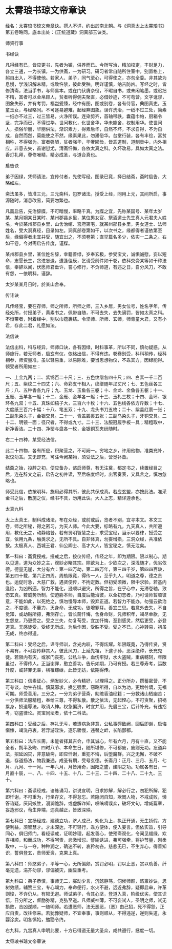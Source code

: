 # 太霄琅书琼文帝章诀

经名：太霄琅书琼文帝章诀。撰人不详，约出於南北朝。与《洞真太上太霄琅书》第五卷略同。底本出处：《正统道藏》洞真部玉诀类。

师资行事

书经诀

凡得经有已，皆应更书，先者为镇，供养而已。今所写治，精加校定，丰财足力，各立三通，一为长镇，一为供斋，一为研习。研习者常自随所住室中，别置格上，躬自出入，不得使他。若家人、弟子，同气至心，可得使之，亦勿全委。非其故为息慢，学浅识解未精，或致忤禁，彼此受殃。明详谨慎，纳吉防凶。写经之时，皆修清斋，法当手书，与师易本。或在门伏膺杂役，不暇自书，或未闲笔墨，或迟拙不精，富者可以金帛顾人，贫者听得佣夫聚直，必借妙迹，不可苟营。文字讹谬，图象失形，并有考罚，福岂爰臻，经中有图，图或别卷，各有侍官，典图真吏，玉童玉女，与经略同。不可逐易避难，起经弃图象。误许洗治，一纸不过三处，简素一纸亦不过三，过三皆易，火净所误。连染剪齐，首轴带祑，囊蕴巾帕，厨箱令坚，完净而已，不得过华。世问教化，化世舍华，华未能舍，权制用华。使世间人，损俗华丽，华丽供法，渐识素方，得素后华，自然不坏，不求自得，不为自成，自然而然，莫能使之不然，缘素果此，勿滞俗华。台堂行装，各有丰俭，富贫相称，不得强为。富者强陋，贫者强华，华奢陋俭，皆乖道制，道制贵中，内外相应。非意去失，首谢愆尤，清斋忏悔，各依太真之科。久坏改易，具如太真之法。香灯礼拜，尊修唯精，精必成圣，与道合真也。

启告诀

弟子因绿，凭师请法，宜传付者，先使写经，图录已竟，择日结斋，斋时启告，大略如左。

斋法虽多，皆准三元，三元斋科，包罗诸法。授受上经，同用上元，其间所启，事源随时，消息改易，简要勿繁也。

凡斋启告，先治辞牒，不可暗慢，率略千真。为牒之宜，先称某国号、某年太岁某、某月朔某日某时、某州郡县乡里，某位男女官、祭酒道士先生真人元君夫人姓名，今於某州郡县乡里，山舍治绾、宫府第宅，就某州郡县乡里，男女道士、法师姓名，受大洞真经，目录如左。洞真部卷第如干，以次书之，缘都得者谨依第至后，缘偏得者未宜并受，随宜出之，不须卷第；直举篇名多少，依实一二条之。右如干卷，今对斋启告传度，谨牒。

某州郡县乡里，某位姓名辞，幸籍善绿，岁奉玄极，参受宝文，诚惧诚慰，妄以短命，志愿长生，贪进忘退，遭逢佳辰，乞请受前件如干卷，依科交赍某等如干种法信，奉辞以闻，伏愿师君垂许，誓心修行，不负师道，有违之日，自分风刀，不敢有怨，一依明科，谨辞。

太岁某某月日时，於某山舍奉。

传讳诀

凡传经宝，要在存师，师之所师，所师之师，三入乡居，男女位号，姓名字年，传经处所，付授弟子，黄素书之，佩带自随，不可去失，去失谪罚，皆如太真之科。不恒带者，附着经中，别以巾蕴裹结。令坚师、所师、玄师，师青童大君，又有小君，存此二君，礼愿如法。

法信诀

法信出科，科与经异，师师口诀，各有因绿，时科事革，所以不同，慎勿疑惑。从师施行，若无师者，启玄有仪，依格出信，不得有违。卷卷别受，科科稍传，经科相参，师资量准，虽以轻易重，以易除难，要当思想物仪，不乖其方，因绿能得。顿受者所用如左：

一、上金九两；二、紫锦百二十尺；三、五色纹缯各四十尺；四、白素一千二百尺；五、紫纹二十四丈；六、命彩支干相入，纹缯随年疋丈尺；七、五色丝各三斤；八、五种香各九斤；九、玉龙、玉鱼各三躯；十、金龙、金鱼各五躯；十一、玉雁、玉羊各一躯；十二、金雁、金羊各一躯；十三、玉札三枚；十四、金环、银环各九双；十五、真珠如梧子大，三百六十枚；十六、五色线各依方斤数；十七、大度纸三百六十幅：十八、笔五双；十九、龙头书刀五枚；二十、紫盖红裹一张；二副朱染头子，金银交具。二十一、青盖碧裹五张；三副乌染头子，牙铜交具。二十二、明镜一面；径尺者，不得或九寸。二十三、法服冠履手板一具；精粗取中，新净香洁。二十四、净罂与盘各一枚，金银铜瓦夹纷随时。

右二十四种，某受经法信。

此二十四物，各有所应，积聚营之，不可阙一。穷地之乡，许用他物，准类充补，拟议勿乖。又无即充，可注今阙某物，须受法之后，营觅补备。

结斋之始，投辞之初，便应备办，谘启师尊，有无注奠，都定书之，续置经目之后，连在辞文之前，启告之初并读，至后临度经时，出官奏表，又具言之，慎勿忽略也。

师受此信，依按明科，施用必得其所，彼此共保成真。若应玄盟，亦按此法。准采金书之后，散施之仪，经书不具，勿用此诀。大人上志，精详遵承也。

太真九科

太上太真王，制科成诸法，布在众经，或前或后，览者不别，宜寻本文。本文三卷，师之所秘，得之密习，为天人师。今此大要，标略有九，九天真人，共所遵用，教化无之，动静陷咎。若有贤明智慧之士，求受宝经，当示以要律，授受之宜，依用九条，触类求之，无所不具。自非体真，勿妄增损，三洞众经，共准依按。太极真人、西城王君、仙公卿士、高才大人，皆宝秘之，慎无泄矣。

第一科曰：斋竟授戒，授戒之后，按仪传经，传经之年，即为期限。限以制心，期以见道，道为众妙之主，观妙必睹其宗。除欲为上，少欲次之，深浅随才，优劣依德。德量无崖，大分有六：第一四万劫，第二四万年，第三四千岁，第四四百龄，第五四十载，第六正四周。周劫限竟，得传一人，至乎九人，明道之尊，德之贵也。运促时急，大慈广救，遇贤便传，不拘定数。但初受须微，限中求验。若基内逢险，为凶所逼，智力不能化，逊顺以避灾，所得之旨，在乎心中，无滞卷轴，致伤玄真。若威势所制，使迫胁本师，自度后能治彼，以全初志者，乃可请师暂顺彼意，不能如此，以死绝之，慎勿慢辱本师，毁弃正道。若智力不能办，勿强云欲治之，不度德，不量力，灭身命，无成功，徒增罪耳。善宜三思。若意外去失，不自觉知，或劫贼所掠，弗测存亡，皆长斋忏悔，舍身命财，凭师积年，竭尽单款，无生怨怠，乃更受之。受之三失，勿复苟受，宜加忏悔，至到感灵，然后更受，必登道真。无感徒受，受终无所成，为后作因，受胜不受。受之不已，心神转易，初虽无成，终亦得道。

第二科曰：受经之后，谛寻师训，含光内皎，不得炫耀。年限既竟，乃得传贤，贤不易有，不可妄传非其人，彼此风刀，上延先祖，下逮子孙，恶深绝种，长充鬼徒。若限内有灾，或家门丧死，公私斗争，血伤牢狱，水火盗贼，重病轗轲，年限虽过，不得传人。正当谢罪，懃立善功，告乐如期，乃可有授。若三尊寿考，运数升度，或非罪无辜，横罹缧绁，此皆无妨，依期得传。

第三科曰：信素证心，炳发妙义，必令精好，以理得之。正分所办，撰蓄密营，不可夸谈，勿生吝惜。慎莫邪求，换乞强索，窃略所得，自以为功，更增咎谪，无福可期。师受善用，三分之，一分为弟子营斋，助赡香油经籍；一分救诸山栖幽苦；一分供师法服精粗，奉给三尊，不得私散。散之依法，无起悭心，不可贪聚，招祸累身，损道辱法，取诮人神。权急偏济，时宜并用，先启三宝，后计补充，有违招考，窃盗律论。灵宝同坛者，依十二科法。

第四科曰：受经之后，存礼无亏，若遭病急非意，公私事碍致阙，回后即谢，启悔惭悚，竭洗丹衷。若浮游淫泆，逐乐骄慢，违替之衅，长陷酆都。

第五科曰：法应长斋，未能者择其吉会，申其诚心，年有六月，月有十直，又不能全者，朔半及晦、四时八节、本命生日，随所堪修，不可都废，废则无功。忘道弃法，招延凶灾，非意破斋，即应忏谢，重犯不悔，后堕魔群。兴之无懈，不破不退，存道扬法，物我兼通，成圣有期，受号玄德。长斋月：正月、三月、五月、七月、九月、十一月。一年六月，月皆用奇，因阳之盛，建阴之功。功属各有日，一月直十辰，一、八、十四、十五、十八、二十三、二十四、二十八、二十九、三十。

第六科曰：斋读经戒，谙练诵习，讲说宣明，日求妙解，解必行之，勿犯所解，犯即忏谢，不可重为，行坐存文，不得怠忘。若隐闭自知，欺罔人物，不戒成败，懒答谘疑，厌问嫉胜，漫澜诡辞，或虚解诈知，唝嗃嘀误众，破坏文句，增臧篇章，妄造邪议，苟生异端，违真越正，皆致深殃。

第七科日：宣扬经戒，建德立功，济人成己，劝化为上，执正开通，无生娇假，方便利益，须智慧才。才未深达，不可轻行，乖方便体，便入妄言。但依实旨，引导同心，俱归师门，看经读戒，证明妙理，起发善心，使预斋观化，令闻见福绿，欢喜相顺，和而成功，不得呵责，忿激增愆。譬喻诱进，弗可强牵，将护节量，刚柔取中，一与一夺，种种润之，确迷不转，哀矜勿吝。慈悲无已，不生弃心，得善知识，誓俱登玄，贵师爱资，克果上真。

第八科曰：师愍弟子，平等一心，无所偏颇，赏罚必明，罚以止恶，赏以劝善，纤毫无遗，涓芥勿谬，谬偏被灾，幽显重考。

第九科曰：弟子恭慎，事师无二，寡动少言，沉懿静笃，伺候师颜，谘禀妙诀，思树效绩，辅赞三宝，专心竭力，奉命便行，水火不避，远近弗辞，疑即启审，许革则悛，不许仍从，有陨无避。师试弟子，令其心坚，登道入真，阶级优劣，使其识悟，日分所之，督励弥精，克弘至道。凡师威神薄，不可妄试人，圣明之师，试无损败，吉凶逆顺，一随明师。若遭恶师，法无恶恶，〔恶〕由己招，死不得怨，正应自责，改往修来。若犹豫疑师，不宜奉事，事则顺从，不得违逆，逆则失道，永婴涂炭。明各慎始，勉勖令终。

右九科，九宫真人申明此要，十方已得道无量大圣众，咸共遵行，拯度一切。

太霄琅书琼文帝章诀
